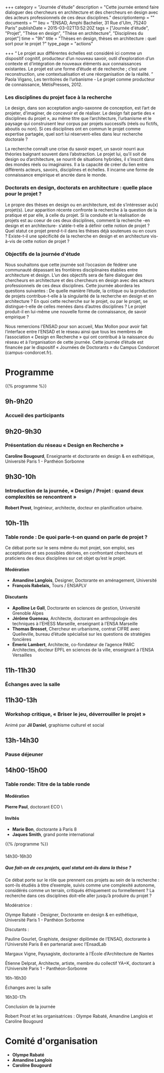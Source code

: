 +++
category = "Journée d'étude"
description = "Cette journée entend faire dialoguer des chercheurs en architecture et des chercheurs en design avec des acteurs professionnels de ces deux disciplines."
descriptiontemp = ""
documents = ""
lieu = "ENSAD, Amphi Bachelier, 31 Rue d'Ulm, 75240 Paris"
publishDate = 2015-03-02T13:52:20Z
tags = ["Journée d'étude", "Projet", "Thèse en design", "Thèse en architecture", "Disciplines du projet"]
time = "9h"
title = "Thèses en design, thèses en architecture : quel sort pour le projet ?"
type_page = "actions"

+++
“ Le projet aux différentes échelles est considéré ici comme un dispositif cognitif, producteur d’un nouveau savoir, outil d’exploration d’un contexte et d’intégration de nouveaux éléments aux connaissances existantes. Le projet est une forme d’étude et de recherche ; c’est une reconstruction, une contextualisation et une réorganisation de la réalité. ” Paola Vigano, Les territoires de l’urbanisme - Le projet comme producteur de connaissance, MétisPresses, 2012.

### **Les disciplines du projet face à la recherche**

Le design, dans son acceptation anglo-saxonne de conception, est l’art de projeter, d’imaginer, de concevoir et de réaliser. Le design fait partie des « disciplines du projet », au même titre que l’architecture, l’urbanisme et le paysage qui construisent leur corpus par projets successifs (réels ou fictifs, aboutis ou non). Si ces disciplines ont en commun le projet comme expertise partagée, quel sort lui réservent-elles dans leur recherche doctorale ?

La recherche connaît une crise du savoir expert, un savoir nourri aux théories baignant souvent dans l’abstraction. Le projet lui, qu’il soit de design ou d’architecture, se nourrit de situations hybrides, il s’inscrit dans des mondes réels ou imaginaires. Il a la capacité de créer du lien entre différents acteurs, savoirs, disciplines et échelles. Il incarne une forme de connaissance empirique et ancrée dans le monde.

### **Doctorats en design, doctorats en architecture : quelle place pour le projet ?**

Le propre des thèses en design ou en architecture, est de s’intéresser au(x) projet(s). Leur apparition récente confronte la recherche à la question de la pratique et par elle, à celle du projet. Si la conduite et la réalisation de projets est au coeur de ces deux disciplines, comment la recherche -en design et en architecture- s’atèle-t-elle à définir cette notion de projet ? Quel statut ce projet prend-t-il dans les thèses déjà soutenues ou en cours ? Existe-t-il une spécificité de la recherche en design et en architecture vis-à-vis de cette notion de projet ?

### **Objectifs de la journée d'étude**

Nous souhaitons que cette journée soit l’occasion de fédérer une communauté dépassant les frontières disciplinaires établies entre architecture et design. L’un des objectifs sera de faire dialoguer des chercheurs en architecture et des chercheurs en design avec des acteurs professionnels de ces deux disciplines. Cette journée abordera les questions suivantes : De quelle manière l’étude, la critique ou la production de projets contribue-t-elle à la singularité de la recherche en design et en architecture ? En quoi cette recherche sur le projet, ou par le projet, se distingue-t-elle de celles menées dans d’autres disciplines ? Le projet produit-il en lui-même une nouvelle forme de connaissance, de savoir empirique ?

Nous remercions l’ENSAD pour son accueil, Max Mollon pour avoir fait l’interface entre l’ENSAD et le réseau ainsi que tous les membres de l’association « Design en Recherche » qui ont contribué à la naissance du réseau et à l’organisation de cette journée. Cette journée d’étude est financée par le dispositif « Journées de Doctorants » du Campus Condorcet (campus-condorcet.fr).

<!-- Garder les niveaux de titres comme dans cet exemple -->

# Programme

{{% programme %}}

## 9h-9h20

### Accueil des participants

## 9h20-9h30

### Présentation du réseau « Design en Recherche »

**Caroline Bougourd**, Enseignante et doctorante en design & en esthétique, Université Paris 1 - Panthéon Sorbonne

## 9h30-10h

### Introduction de la journée, « Design / Projet : quand deux complexités se rencontrent »

**Robert Prost**, Ingénieur, architecte, docteur en planification urbaine.

## 10h-11h

### Table ronde : De quoi parle-t-on quand on parle de projet ?

Ce débat porte sur le sens même du mot projet, son emploi, ses acceptations et ses possibles dérives, en confrontant chercheurs et praticiens des deux disciplines sur cet objet qu’est le projet.

#### Modération

* **Amandine Langlois**, Designer, Doctorante en aménagement, Université
* **François Rabelais,** Tours / ENSAPLV

#### Discutants

* **Apolline Le Gall**, Doctorante en sciences de gestion, Université Grenoble Alpes
* **Jérôme Gueneau**, Architecte, doctorant en anthropologie des techniques à l’EHESS Marseille, enseignant à l’ENSA Marseille
* **Thomas Brosset**, Chercheur en urbanisme, contrat CIFRE avec Quelleville, bureau d’étude spécialisé sur les questions de stratégies foncières
* **Émeric Lambert**, Architecte, co-fondateur de l’agence PARC Architectes, docteur EPFL en sciences de la ville, enseignant à l’ENSA Versailles

## 11h-11h30

### Échanges avec la salle

## 11h30-13h

### Workshop critique, « Briser le jeu, déverrouiller le projet »

Animé par **Jil Daniel**, graphisme culturel et social

## 13h-14h30

### Pause déjeuner

## 14h00-15h00

### Table ronde: Titre de la table ronde

#### Modération

**Pierre Paul**, doctorant ECO \\

#### Invités

* **Marie Bon**, doctorante à Paris 8
* **Jaques Smith**, grand ponte international

{{% /programme %}}

##### 

14h30-16h30

##### Que fait-on de ces projets, quel statut ont-ils dans la thèse ?

Ce débat porte sur le rôle que prennent ces projets au sein de la recherche : sont-ils étudiés à titre d’exemple, suivis comme une complexité autonome, considérés comme un terrain, critiqués éthiquement ou formellement ? La recherche dans ces disciplines doit-elle aller jusqu’à produire du projet ?

Modératrice :

Olympe Rabaté - Designer, Doctorante en design & en esthétique, Université Paris 1 - Panthéon Sorbonne

Discutants :

Pauline Gourlet, Graphiste, designer diplômée de l’ENSAD, doctorante à l’Université Paris 8 en partenariat avec l’EnsadLab

Margaux Vigne, Paysagiste, doctorante à l’École d’Architecture de Nantes

Étienne Delprat, Architecte, artiste, membre du collectif YA+K, doctorant à l’Université Paris 1 - Panthéon-Sorbonne

16h-16h30

Échanges avec la salle

16h30-17h

Conclusion de la journée

Robert Prost et les organisatrices : Olympe Rabaté, Amandine Langlois et Caroline Bougourd

# Comité d'organisation

* **Olympe Rabaté**
* **Amandine Langlois**
* **Caroline Bougourd**